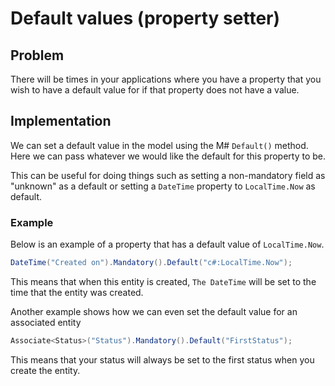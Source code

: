 # Default values (property setter)

## Problem

There will be times in your applications where you have a property that you wish to have a default value for if that property does not have a value.

## Implementation

We can set a default value in the model using the M# `Default()` method.  Here we can pass whatever we would like the default for this property to be.

This can be useful for doing things such as setting a non-mandatory field as "unknown" as a default or setting a `DateTime` property to `LocalTime.Now` as default.

### Example

Below is an example of a property that has a default value of `LocalTime.Now`.

```csharp
DateTime("Created on").Mandatory().Default("c#:LocalTime.Now");
```

This means that when this entity is created, `The DateTime` will be set to the time that the entity was created.

Another example shows how we can even set the default value for an associated entity

```csharp
Associate<Status>("Status").Mandatory().Default("FirstStatus");
```

This means that your status will always be set to the first status when you create the entity.
